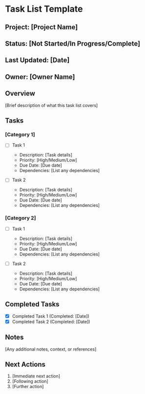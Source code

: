 # Task List Template

## Project: [Project Name]
## Status: [Not Started/In Progress/Complete]
## Last Updated: [Date]
## Owner: [Owner Name]

## Overview
[Brief description of what this task list covers]

## Tasks

### [Category 1]
- [ ] Task 1
  - Description: [Task details]
  - Priority: [High/Medium/Low]
  - Due Date: [Due date]
  - Dependencies: [List any dependencies]
  
- [ ] Task 2
  - Description: [Task details]
  - Priority: [High/Medium/Low]
  - Due Date: [Due date]
  - Dependencies: [List any dependencies]

### [Category 2]
- [ ] Task 1
  - Description: [Task details]
  - Priority: [High/Medium/Low]
  - Due Date: [Due date]
  - Dependencies: [List any dependencies]
  
- [ ] Task 2
  - Description: [Task details]
  - Priority: [High/Medium/Low]
  - Due Date: [Due date]
  - Dependencies: [List any dependencies]

## Completed Tasks
- [x] Completed Task 1 (Completed: [Date])
- [x] Completed Task 2 (Completed: [Date])

## Notes
[Any additional notes, context, or references]

## Next Actions
1. [Immediate next action]
2. [Following action]
3. [Further action]
